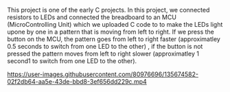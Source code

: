 This project is one of the early C projects. In this project, we connected resistors to LEDs and connected the breadboard to an MCU (MicroControlling Unit) which we 
uploaded C code to to make the LEDs light upone by one in a pattern that is moving from left to right. If we press the button on the MCU, the pattern goes from left
to right faster (approximatley 0.5 seconds to switch from one LED to the other) , if the button is not pressed the pattern moves from left to right slower (approximatley 
1 second1 to switch from one LED to the other). 


https://user-images.githubusercontent.com/80976696/135674582-02f2db64-aa5e-43de-bbd8-3ef656dd229c.mp4

